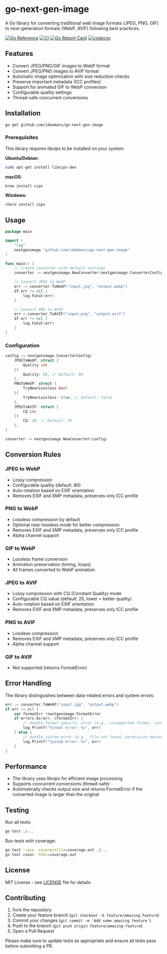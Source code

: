 # go-next-gen-image

A Go library for converting traditional web image formats (JPEG, PNG, GIF) to next-generation formats (WebP, AVIF) following best practices.

[![Go Reference](https://pkg.go.dev/badge/github.com/ideamans/go-next-gen-image.svg)](https://pkg.go.dev/github.com/ideamans/go-next-gen-image)
[![CI](https://github.com/ideamans/go-next-gen-image/actions/workflows/ci.yml/badge.svg)](https://github.com/ideamans/go-next-gen-image/actions/workflows/ci.yml)
[![Go Report Card](https://goreportcard.com/badge/github.com/ideamans/go-next-gen-image)](https://goreportcard.com/report/github.com/ideamans/go-next-gen-image)
[![codecov](https://codecov.io/gh/ideamans/go-next-gen-image/branch/main/graph/badge.svg)](https://codecov.io/gh/ideamans/go-next-gen-image)

## Features

- Convert JPEG/PNG/GIF images to WebP format
- Convert JPEG/PNG images to AVIF format
- Automatic image optimization with size reduction checks
- Preserve important metadata (ICC profiles)
- Support for animated GIF to WebP conversion
- Configurable quality settings
- Thread-safe concurrent conversions

## Installation

```bash
go get github.com/ideamans/go-next-gen-image
```

### Prerequisites

This library requires libvips to be installed on your system:

**Ubuntu/Debian:**
```bash
sudo apt-get install libvips-dev
```

**macOS:**
```bash
brew install vips
```

**Windows:**
```bash
choco install vips
```

## Usage

```go
package main

import (
    "log"
    nextgenimage "github.com/ideamans/go-next-gen-image"
)

func main() {
    // Create converter with default settings
    converter := nextgenimage.NewConverter(nextgenimage.ConverterConfig{})

    // Convert JPEG to WebP
    err := converter.ToWebP("input.jpg", "output.webp")
    if err != nil {
        log.Fatal(err)
    }

    // Convert PNG to AVIF
    err = converter.ToAVIF("input.png", "output.avif")
    if err != nil {
        log.Fatal(err)
    }
}
```

### Configuration

```go
config := nextgenimage.ConverterConfig{
    JPEGToWebP: struct {
        Quality int
    }{
        Quality: 85, // Default: 80
    },
    PNGToWebP: struct {
        TryNearLossless bool
    }{
        TryNearLossless: true, // Default: false
    },
    JPEGToAVIF: struct {
        CQ int
    }{
        CQ: 20, // Default: 25
    },
}

converter := nextgenimage.NewConverter(config)
```

## Conversion Rules

### JPEG to WebP
- Lossy compression
- Configurable quality (default: 80)
- Auto-rotation based on EXIF orientation
- Removes EXIF and XMP metadata, preserves only ICC profile

### PNG to WebP
- Lossless compression by default
- Optional near-lossless mode for better compression
- Removes EXIF and XMP metadata, preserves only ICC profile
- Alpha channel support

### GIF to WebP
- Lossless frame conversion
- Animation preservation (timing, loops)
- All frames converted to WebP animation

### JPEG to AVIF
- Lossy compression with CQ (Constant Quality) mode
- Configurable CQ value (default: 25, lower = better quality)
- Auto-rotation based on EXIF orientation
- Removes EXIF and XMP metadata, preserves only ICC profile

### PNG to AVIF
- Lossless compression
- Removes EXIF and XMP metadata, preserves only ICC profile
- Alpha channel support

### GIF to AVIF
- Not supported (returns FormatError)

## Error Handling

The library distinguishes between data-related errors and system errors:

```go
err := converter.ToWebP("input.jpg", "output.webp")
if err != nil {
    var formatErr *nextgenimage.FormatError
    if errors.As(err, &formatErr) {
        // Handle format-specific error (e.g., unsupported format, size increase)
        log.Printf("Format error: %v", err)
    } else {
        // Handle system error (e.g., file not found, permission denied)
        log.Printf("System error: %v", err)
    }
}
```

## Performance

- The library uses libvips for efficient image processing
- Supports concurrent conversions (thread-safe)
- Automatically checks output size and returns FormatError if the converted image is larger than the original

## Testing

Run all tests:
```bash
go test ./...
```

Run tests with coverage:
```bash
go test -race -coverprofile=coverage.out ./...
go tool cover -html=coverage.out
```

## License

MIT License - see [LICENSE](LICENSE) file for details

## Contributing

1. Fork the repository
2. Create your feature branch (`git checkout -b feature/amazing-feature`)
3. Commit your changes (`git commit -m 'Add some amazing feature'`)
4. Push to the branch (`git push origin feature/amazing-feature`)
5. Open a Pull Request

Please make sure to update tests as appropriate and ensure all tests pass before submitting a PR.